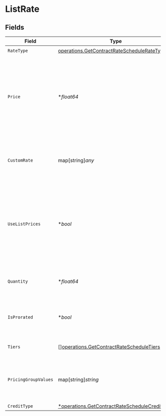 # ListRate


## Fields

| Field                                                                                                                                                              | Type                                                                                                                                                               | Required                                                                                                                                                           | Description                                                                                                                                                        |
| ------------------------------------------------------------------------------------------------------------------------------------------------------------------ | ------------------------------------------------------------------------------------------------------------------------------------------------------------------ | ------------------------------------------------------------------------------------------------------------------------------------------------------------------ | ------------------------------------------------------------------------------------------------------------------------------------------------------------------ |
| `RateType`                                                                                                                                                         | [operations.GetContractRateScheduleRateType](../../models/operations/getcontractratescheduleratetype.md)                                                           | :heavy_check_mark:                                                                                                                                                 | N/A                                                                                                                                                                |
| `Price`                                                                                                                                                            | **float64*                                                                                                                                                         | :heavy_minus_sign:                                                                                                                                                 | Default price. For FLAT rate_type, this must be >=0. For PERCENTAGE rate_type, this is a decimal fraction, e.g. use 0.1 for 10%; this must be >=0 and <=1.         |
| `CustomRate`                                                                                                                                                       | map[string]*any*                                                                                                                                                   | :heavy_minus_sign:                                                                                                                                                 | Only set for CUSTOM rate_type. This field is interpreted by custom rate processors.                                                                                |
| `UseListPrices`                                                                                                                                                    | **bool*                                                                                                                                                            | :heavy_minus_sign:                                                                                                                                                 | Only set for PERCENTAGE rate_type. Defaults to false. If true, rate is computed using list prices rather than the standard rates for this product on the contract. |
| `Quantity`                                                                                                                                                         | **float64*                                                                                                                                                         | :heavy_minus_sign:                                                                                                                                                 | Default quantity. For SUBSCRIPTION rate_type, this must be >=0.                                                                                                    |
| `IsProrated`                                                                                                                                                       | **bool*                                                                                                                                                            | :heavy_minus_sign:                                                                                                                                                 | Default proration configuration. Only valid for SUBSCRIPTION rate_type.                                                                                            |
| `Tiers`                                                                                                                                                            | [][operations.GetContractRateScheduleTiers](../../models/operations/getcontractratescheduletiers.md)                                                               | :heavy_minus_sign:                                                                                                                                                 | Only set for TIERED rate_type.                                                                                                                                     |
| `PricingGroupValues`                                                                                                                                               | map[string]*string*                                                                                                                                                | :heavy_minus_sign:                                                                                                                                                 | if pricing groups are used, this will contain the values used to calculate the price                                                                               |
| `CreditType`                                                                                                                                                       | [*operations.GetContractRateScheduleCreditType](../../models/operations/getcontractrateschedulecredittype.md)                                                      | :heavy_minus_sign:                                                                                                                                                 | N/A                                                                                                                                                                |